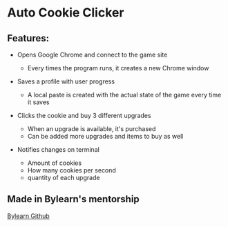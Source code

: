 # Auto Cookie Clicker

## Features:
- Opens Google Chrome and connect to the game site
    - Every times the program runs, it creates a new Chrome window 


- Saves a profile with user progress
    - A local paste is created with the actual state of the game every time it saves


- Clicks the cookie and buy 3 different upgrades
    - When an upgrade is available, it's purchased 
    - Can be added more upgrades and items to buy as well


- Notifies changes on terminal
    - Amount of cookies
    - How many cookies per second
    - quantity of each upgrade

## Made in Bylearn's mentorship
[Bylearn Github](https://github.com/bylearn)